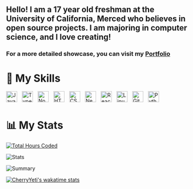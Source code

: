 ## Hello! I am a 17 year old freshman at the University of California, Merced who believes in open source projects. I am majoring in computer science, and I love creating!

### For a more detailed showcase, you can visit my <a href="https://portfolio-cherryyeti.vercel.app/" target="_blank">Portfolio</a>

# 🧰 My Skills

<img align="left" alt="JavaScript" width="30px" style="padding-right:10px;" src="https://cdn.jsdelivr.net/gh/devicons/devicon/icons/javascript/javascript-plain.svg" />
<img align="left" alt="TypeScript" width="30px" style="padding-right:10px;" src="https://cdn.jsdelivr.net/gh/devicons/devicon/icons/typescript/typescript-plain.svg" />
<img align="left" alt="NodeJS" width="30px" style="padding-right:10px;" src="https://cdn.jsdelivr.net/gh/devicons/devicon/icons/nodejs/nodejs-original.svg" />
<img align="left" alt="HTML" width="30px" style="padding-right:10px;" src="https://cdn.jsdelivr.net/gh/devicons/devicon/icons/html5/html5-plain.svg" />
<img align="left" alt="CSS" width="30px" style="padding-right:10px;" src="https://cdn.jsdelivr.net/gh/devicons/devicon/icons/css3/css3-plain.svg" />
<img align="left" alt="NextJS" width="30px" style="padding-right:10px;" src="https://cdn.jsdelivr.net/gh/devicons/devicon/icons/nextjs/nextjs-original.svg" />
<img align="left" alt="React" width="30px" style="padding-right:10px;" src="https://cdn.jsdelivr.net/gh/devicons/devicon/icons/react/react-original.svg" />
<img align="left" alt="Linux" width="30px" style="padding-right:10px;" src="https://cdn.jsdelivr.net/gh/devicons/devicon/icons/linux/linux-original.svg" />
<img align="left" alt="Git" width="30px" style="padding-right:10px;" src="https://cdn.jsdelivr.net/gh/devicons/devicon/icons/git/git-original.svg" />
<img align="left" alt="Python" width="30px" style="padding-right:10px;" src="https://cdn.jsdelivr.net/gh/devicons/devicon/icons/python/python-original.svg" />
<br />
<br />

# 📊 My Stats

[![Total Hours Coded](https://wakatime.com/badge/user/445d2b4d-28d6-46e2-b54a-5c982c65dd0a.svg?style=for-the-badge)](https://wakatime.com/@445d2b4d-28d6-46e2-b54a-5c982c65dd0a)

![Stats](https://github-readme-stats.vercel.app/api/top-langs/?username=cherryyeti)

![Summary](https://github-profile-summary-cards.vercel.app/api/cards/profile-details?username=cherryyeti&theme=nord_bright)

[![CherryYeti's wakatime stats](https://github-readme-stats.vercel.app/api/wakatime?username=cherryyeti&layout=compact)](https://wakatime.com/@CherryYeti)
